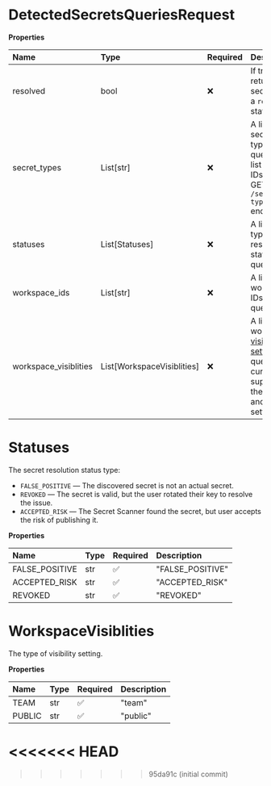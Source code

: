 # DetectedSecretsQueriesRequest

**Properties**

| Name                  | Type                       | Required | Description                                                                                                                                                                                                                                   |
| :-------------------- | :------------------------- | :------- | :-------------------------------------------------------------------------------------------------------------------------------------------------------------------------------------------------------------------------------------------- |
| resolved              | bool                       | ❌       | If true, return secrets with a `resolved` status.                                                                                                                                                                                             |
| secret_types          | List[str]                  | ❌       | A list of secrets types to query. For a list of valid IDs, use the GET `/secret-types` endpoint.                                                                                                                                              |
| statuses              | List[Statuses]             | ❌       | A list of the types of resolution statuses to query.                                                                                                                                                                                          |
| workspace_ids         | List[str]                  | ❌       | A list of workspaces IDs to query.                                                                                                                                                                                                            |
| workspace_visiblities | List[WorkspaceVisiblities] | ❌       | A list of workspace [visibility settings](https://learning.postman.com/docs/collaborating-in-postman/using-workspaces/managing-workspaces/#changing-workspace-visibility) to query. This currently supports the `team` and `public` settings. |

# Statuses

The secret resolution status type:

- `FALSE_POSITIVE` — The discovered secret is not an actual secret.
- `REVOKED` — The secret is valid, but the user rotated their key to resolve the issue.
- `ACCEPTED_RISK` — The Secret Scanner found the secret, but user accepts the risk of publishing it.

**Properties**

| Name           | Type | Required | Description      |
| :------------- | :--- | :------- | :--------------- |
| FALSE_POSITIVE | str  | ✅       | "FALSE_POSITIVE" |
| ACCEPTED_RISK  | str  | ✅       | "ACCEPTED_RISK"  |
| REVOKED        | str  | ✅       | "REVOKED"        |

# WorkspaceVisiblities

The type of visibility setting.

**Properties**

| Name   | Type | Required | Description |
| :----- | :--- | :------- | :---------- |
| TEAM   | str  | ✅       | "team"      |
| PUBLIC | str  | ✅       | "public"    |
<<<<<<< HEAD
=======

<!-- This file was generated by liblab | https://liblab.com/ -->
>>>>>>> 95da91c (initial commit)
